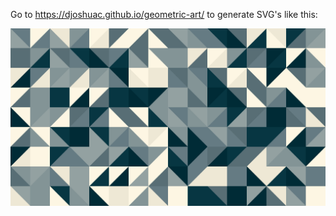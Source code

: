 Go to https://djoshuac.github.io/geometric-art/ to generate SVG's like this:

![tessellated triangles](./solar.png?raw=true "Triangles")
